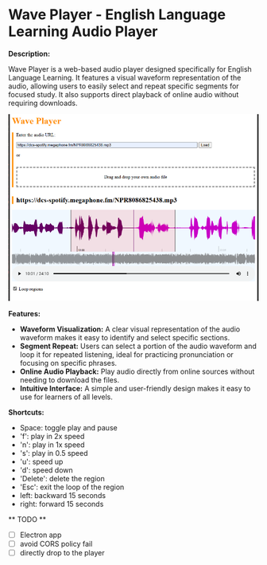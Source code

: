# Wave Player - English Language Learning Audio Player

**Description:**

Wave Player is a web-based audio player designed specifically for English Language Learning. It features a visual waveform representation of the audio, allowing users to easily select and repeat specific segments for focused study.  It also supports direct playback of online audio without requiring downloads.

![](./assets/snapshot.png)

**Features:**

* **Waveform Visualization:**  A clear visual representation of the audio waveform makes it easy to identify and select specific sections.
* **Segment Repeat:**  Users can select a portion of the audio waveform and loop it for repeated listening, ideal for practicing pronunciation or focusing on specific phrases.
* **Online Audio Playback:** Play audio directly from online sources without needing to download the files.
* **Intuitive Interface:** A simple and user-friendly design makes it easy to use for learners of all levels.

**Shortcuts:**

* Space: toggle play and pause
* 'f': play in 2x speed
* 'n': play in 1x speed
* 's': play in 0.5 speed
* 'u': speed up
* 'd': speed down
* 'Delete': delete the region
* 'Esc': exit the loop of the region
* left:  backward 15 seconds
* right: forward 15 seconds

** TODO **
- [ ] Electron app
- [ ] avoid CORS policy fail
- [ ] directly drop to the player